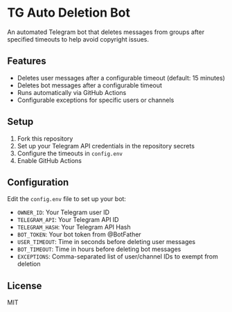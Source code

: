 # TG Auto Deletion Bot

An automated Telegram bot that deletes messages from groups after specified timeouts to help avoid copyright issues.

## Features

- Deletes user messages after a configurable timeout (default: 15 minutes)
- Deletes bot messages after a configurable timeout
- Runs automatically via GitHub Actions
- Configurable exceptions for specific users or channels

## Setup

1. Fork this repository
2. Set up your Telegram API credentials in the repository secrets
3. Configure the timeouts in `config.env`
4. Enable GitHub Actions

## Configuration

Edit the `config.env` file to set up your bot:

- `OWNER_ID`: Your Telegram user ID
- `TELEGRAM_API`: Your Telegram API ID
- `TELEGRAM_HASH`: Your Telegram API Hash
- `BOT_TOKEN`: Your bot token from @BotFather
- `USER_TIMEOUT`: Time in seconds before deleting user messages
- `BOT_TIMEOUT`: Time in hours before deleting bot messages
- `EXCEPTIONS`: Comma-separated list of user/channel IDs to exempt from deletion

## License

MIT 